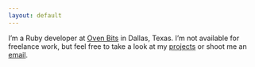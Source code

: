 ```yaml
---
layout: default
---
```


I&rsquo;m a Ruby developer at [Oven Bits](http://ovenbits.com)
in Dallas, Texas. I&rsquo;m not available for freelance work, but feel free to take a look at my
[projects](http://philtr.github.io) or shoot me an [email](/contact).

